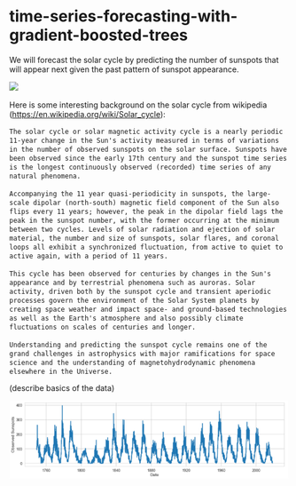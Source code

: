 # time-series-forecasting-with-gradient-boosted-trees

We will forecast the solar cycle by predicting the number of sunspots that will appear next given
the past pattern of sunspot appearance.

![](img/sunspots_3pics_v2.png)

Here is some interesting background on the solar cycle from wikipedia (https://en.wikipedia.org/wiki/Solar_cycle):

	The solar cycle or solar magnetic activity cycle is a nearly periodic 11-year change in the Sun's activity measured in terms of variations in the number of observed sunspots on the solar surface. Sunspots have been observed since the early 17th century and the sunspot time series is the longest continuously observed (recorded) time series of any natural phenomena.

	Accompanying the 11 year quasi-periodicity in sunspots, the large-scale dipolar (north-south) magnetic field component of the Sun also flips every 11 years; however, the peak in the dipolar field lags the peak in the sunspot number, with the former occurring at the minimum between two cycles. Levels of solar radiation and ejection of solar material, the number and size of sunspots, solar flares, and coronal loops all exhibit a synchronized fluctuation, from active to quiet to active again, with a period of 11 years.

	This cycle has been observed for centuries by changes in the Sun's appearance and by terrestrial phenomena such as auroras. Solar activity, driven both by the sunspot cycle and transient aperiodic processes govern the environment of the Solar System planets by creating space weather and impact space- and ground-based technologies as well as the Earth's atmosphere and also possibly climate fluctuations on scales of centuries and longer.

	Understanding and predicting the sunspot cycle remains one of the grand challenges in astrophysics with major ramifications for space science and the understanding of magnetohydrodynamic phenomena elsewhere in the Universe.

(describe basics of the data)

![](img/sunspot_time_series_1.png)